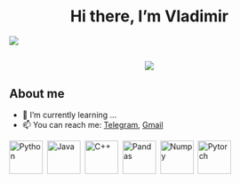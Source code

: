 <div id="header" align="center">
  <h1>Hi there, I’m Vladimir</h1>
</div>

<a href="https://t.me/VladimirZotkin">
  <img src="https://img.icons8.com/?size=100&id=114954&format=png&color=000000">
</a>

## 


<div id="image" align="center">
  <a href="#">
    <img src="https://user-images.githubusercontent.com/74038190/212750155-3ceddfbd-19d3-40a3-87af-8d329c8323c4.gif">
  </a>
</div>

## About me
- 🌱 I’m currently learning ...
- 📫 You can reach me: [Telegram](https://t.me/VladimirZotkin), [Gmail](mailto:work.zotkin@gmail.com)

<img src="https://cdn.jsdelivr.net/gh/devicons/devicon@latest/icons/python/python-original.svg" title="Python"  width="60" height="60"/>&nbsp;
<img src="https://cdn.jsdelivr.net/gh/devicons/devicon@latest/icons/java/java-original.svg" title="Java"  width="60" height="60"/>&nbsp;
<img src="https://cdn.jsdelivr.net/gh/devicons/devicon@latest/icons/cplusplus/cplusplus-original.svg" title="C++"  width="60" height="60"/>&nbsp;
<img src="https://cdn.jsdelivr.net/gh/devicons/devicon@latest/icons/pandas/pandas-original.svg" title="Pandas"  width="60" height="60"/>&nbsp;
<img src="https://cdn.jsdelivr.net/gh/devicons/devicon@latest/icons/numpy/numpy-original.svg" title="Numpy"  width="60" height="60"/>&nbsp;
<img src="https://cdn.jsdelivr.net/gh/devicons/devicon@latest/icons/pytorch/pytorch-original.svg" title="Pytorch"  width="60" height="60"/>&nbsp;
